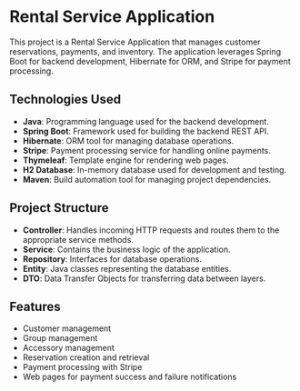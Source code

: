 # Rental Service Application

This project is a Rental Service Application that manages customer reservations, payments, and inventory.
The application leverages Spring Boot for backend development, Hibernate for ORM, and Stripe for payment processing.

## Technologies Used

- **Java**: Programming language used for the backend development.
- **Spring Boot**: Framework used for building the backend REST API.
- **Hibernate**: ORM tool for managing database operations.
- **Stripe**: Payment processing service for handling online payments.
- **Thymeleaf**: Template engine for rendering web pages.
- **H2 Database**: In-memory database used for development and testing.
- **Maven**: Build automation tool for managing project dependencies.

## Project Structure

- **Controller**: Handles incoming HTTP requests and routes them to the appropriate service methods.
- **Service**: Contains the business logic of the application.
- **Repository**: Interfaces for database operations.
- **Entity**: Java classes representing the database entities.
- **DTO**: Data Transfer Objects for transferring data between layers.

## Features

- Customer management
- Group management
- Accessory management
- Reservation creation and retrieval
- Payment processing with Stripe
- Web pages for payment success and failure notifications

